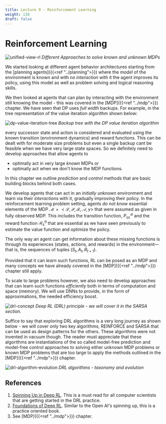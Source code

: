 ```yaml
---
title: Lecture 9 - Reinforcement Learning
weight: 110
draft: false
---
```


# Reinforcement Learning

![unified-view-rl](images/unified-view-rl.png#center)
*Different Approaches to solve known and unknown MDPs*

We started looking at different agent behavior architectures starting from the [planning agents]({{<ref "../planning">}}) where the _model_ of the environment is known and with _no interaction_ with it the agent improves its policy, using this model as well as problem solving and logical reasoning skills. 

We then looked at agents that can plan by interacting with the environment still knowing the model - this was covered in the [MDP]({{<ref "../mdp">}}) chapter.  We have seen that DP uses _full width_ backups.  For example, in the tree representation of the value iteration algorithm shown below: 

![dp-value-iteration-tree](images/dp-value-iteration-tree.png#center)
_Backup tree with the DP value iteration algorithm_

every successor state and action is considered and evaluated using the known transition (environment dynamics) and reward functions. This can be dealt with for moderate size problems but even a single backup cant be feasible when we have very large state spaces. So we definitely need to develop approaches that allow agents to 

* optimally act in very large _known_ MDPs or 
* optimally act when we don't know the MDP functions. 

In this chapter we outline _prediction_ and _control_ methods that are basic building blocks behind both cases. 

We develop agents that can act in an _initially unknown_ environment and learn via their _interactions_ with it, gradually improving their policy. In the reinforcement learning problem setting, agents _do not know_ essential elements of the MDP $\mathcal M = <\mathcal S, \mathcal P, \mathcal R, \mathcal A, \gamma>$ that were assumed as given in fully observed MDP. This includes the transition function, $P^a_{ss^\prime}$ and the reward function $\mathcal R_s^a$ that are essential as we have seen previously to estimate the value function and optimize the policy. 

The only way an agent can get information about these missing functions is through its experiences (states, actions, and rewards) in the environment—that is, the sequences of tuples ($S_t, A_t, R_{t+1}$).  

Provided that it can _learn_ such functions, RL can be posed as an MDP and many concepts we have already covered in the [MDP]({{<ref "../mdp">}}) chapter still apply. 
 
To scale to large problems however, we also need to develop approaches that can learn such functions _efficiently_ both in terms of computation and space (memory). We will use DNNs to provide, in the form of approximations, the needed efficiency boost. 

![drl-concept](images/drl-concept.png#center)
*Deep RL (DRL) principle - we will cover it in the SARSA section.*

Suffice to say that exploring DRL algorithms is a very long journey as shown below - we will cover only two key algorithms, REINFORCE and SARSA that can be used as design patterns for the others. These algorithms were not invented in vacuum though. The reader must appreciate that these algorithms are instantiations of the so called model-free prediction and model-free control approaches to solving either unknown MDP problems or known MDP problems that are too large to apply the methods outlined in the [MDP]({{<ref "../mdp">}}) chapter. 

![drl-algorithm-evolution](images/drl-algorithm-evolution.png#center)
*DRL algorithms - taxonomy and evolution*



## References

1. [Spinning Up in Deep RL](https://spinningup.openai.com/en/latest/). This is a must read for all computer scientists that are getting started in the DRL practice. 
2. [Foundations of Deep RL](https://www.amazon.com/Deep-Reinforcement-Learning-Python-Hands/dp/0135172381). Similar to the Open AI's spinning up, this is a practice oriented book. 
3. See  [MDP]({{<ref "../mdp">}}) chapter. 